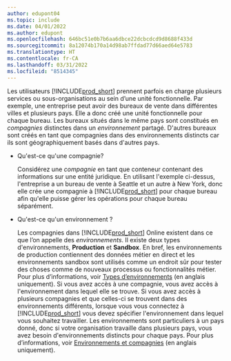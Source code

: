 ```yaml
---
author: edupont04
ms.topic: include
ms.date: 04/01/2022
ms.author: edupont
ms.openlocfilehash: 646bc51e0b7b6aa6dbce22dcbcdcd9d8688f433d
ms.sourcegitcommit: 8a12074b170a14d98ab7ffdad77d66aed64e5783
ms.translationtype: HT
ms.contentlocale: fr-CA
ms.lasthandoff: 03/31/2022
ms.locfileid: "8514345"
---
```

Les utilisateurs [!INCLUDE[prod_short](prod_short.md)] prennent parfois en charge plusieurs services ou sous-organisations au sein d’une unité fonctionnelle. Par exemple, une entreprise peut avoir des bureaux de vente dans différentes villes et plusieurs pays. Elle a donc créé une unité fonctionnelle pour chaque bureau. Les bureaux situés dans le même pays sont constitués en *compagnies* distinctes dans un *environnement* partagé. D'autres bureaux sont créés en tant que compagnies dans des environnements distincts car ils sont géographiquement basés dans d'autres pays.  

* Qu'est-ce qu'une compagnie?  

  Considérez une *compagnie* en tant que conteneur contenant des informations sur une entité juridique. En utilisant l'exemple ci-dessus, l'entreprise a un bureau de vente à Seattle et un autre à New York, donc elle crée une compagnie à [!INCLUDE[prod_short](prod_short.md)] pour chaque bureau afin qu'elle puisse gérer les opérations pour chaque bureau séparément.  
* Qu'est-ce qu'un environnement ?  

  Les compagnies dans [!INCLUDE[prod_short](prod_short.md)] Online existent dans ce que l’on appelle des *environnements*. Il existe deux types d'environnements, **Production** et **Sandbox**. En bref, les environnements de production contiennent des données métier en direct et les environnements sandbox sont utilisés comme un endroit sûr pour tester des choses comme de nouveaux processus ou fonctionnalités métier. Pour plus d’informations, voir [Types d’environnements](/dynamics365/business-central/dev-itpro/administration/tenant-admin-center-environments#types-of-environments) (en anglais uniquement). Si vous avez accès à une compagnie, vous avez accès à l'environnement dans lequel elle se trouve. Si vous avez accès à plusieurs compagnies et que celles-ci se trouvent dans des environnements différents, lorsque vous vous connectez à [!INCLUDE[prod_short](prod_short.md)] vous devez spécifier l'environnement dans lequel vous souhaitez travailler. Les environnements sont particuliers à un pays donné, donc si votre organisation travaille dans plusieurs pays, vous avez besoin d'environnements distincts pour chaque pays. Pour plus d’informations, voir [Environnements et compagnies](/dynamics365/business-central/dev-itpro/administration/tenant-environment-topology#environments-and-companies) (en anglais uniquement).  

